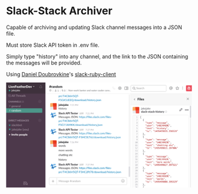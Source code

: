 Slack-Stack Archiver
=================

Capable of archiving and updating Slack channel messages into a JSON file.

Must store Slack API token in .env file.

Simply type "history" into any channel, and the link to the JSON containing the messages will be provided.

Using [Daniel Doubrovkine](https://twitter.com/dblockdotorg)'s  [slack-ruby-client](https://github.com/dblock/slack-ruby-client)

![Screenshot](https://github.com/JakeIwen/slack-stack/blob/master/screenshot.png)
